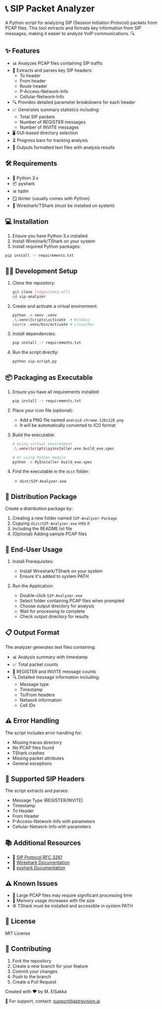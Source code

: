 # 📞 SIP Packet Analyzer

A Python script for analyzing SIP (Session Initiation Protocol) packets from PCAP files. This tool extracts and formats key information from SIP messages, making it easier to analyze VoIP communications. 🔍

## ✨ Features

- 📊 Analyzes PCAP files containing SIP traffic
- 📑 Extracts and parses key SIP headers:
  - To header
  - From header
  - Route header
  - P-Access-Network-Info
  - Cellular-Network-Info
- 🔍 Provides detailed parameter breakdowns for each header
- 📈 Generates summary statistics including:
  - Total SIP packets
  - Number of REGISTER messages
  - Number of INVITE messages
- 🖥️ GUI-based directory selection
- ⏳ Progress bars for tracking analysis
- 📄 Outputs formatted text files with analysis results

## 🛠️ Requirements

- 🐍 Python 3.x
- 📦 pyshark
- 📊 tqdm
- 🪟 tkinter (usually comes with Python)
- 🦈 Wireshark/TShark (must be installed on system)

## 💻 Installation

1. Ensure you have Python 3.x installed
2. Install Wireshark/TShark on your system
3. Install required Python packages:
  ```bash
  pip install -r requirements.txt
  ```

## 👨‍💻 Development Setup

1. Clone the repository:
   ```bash
   git clone [repository-url]
   cd sip-analyzer
   ```

2. Create and activate a virtual environment:
   ```bash
   python -m venv .venv
   .\.venv\Scripts\activate  # Windows
   source .venv/bin/activate # Linux/Mac
   ```

3. Install dependencies:
   ```bash
   pip install -r requirements.txt
   ```

4. Run the script directly:
   ```bash
   python sip-script.py
   ```

## 📦 Packaging as Executable

1. Ensure you have all requirements installed:
   ```bash
   pip install -r requirements.txt
   ```

2. Place your icon file (optional):
   - Add a PNG file named `android-chrome-120x120.png`
   - It will be automatically converted to ICO format

3. Build the executable:
   ```bash
   # Using virtual environment
   .\.venv\Scripts\pyinstaller.exe build_exe.spec
   
   # Or using Python module
   python -m PyInstaller build_exe.spec
   ```

4. Find the executable in the `dist` folder:
   - `dist/SIP-Analyzer.exe`

## 📝 Distribution Package

Create a distribution package by:
1. Creating a new folder named `SIP-Analyzer-Package`
2. Copying `dist/SIP-Analyzer.exe` into it
3. Including the README.txt file
4. (Optional) Adding sample PCAP files

## 🚀 End-User Usage

1. Install Prerequisites:
   - Install Wireshark/TShark on your system
   - Ensure it's added to system PATH

2. Run the Application:
   - Double-click `SIP-Analyzer.exe`
   - Select folder containing PCAP files when prompted
   - Choose output directory for analysis
   - Wait for processing to complete
   - Check output directory for results

## 📋 Output Format

The analyzer generates text files containing:
- 📊 Analysis summary with timestamp
- 📈 Total packet counts
- 📝 REGISTER and INVITE message counts
- 🔍 Detailed message information including:
  - Message type
  - Timestamp
  - To/From headers
  - Network information
  - Cell IDs

## ⚠️ Error Handling

The script includes error handling for:
- Missing traces directory
- No PCAP files found
- TShark crashes
- Missing packet attributes
- General exceptions

## 📡 Supported SIP Headers

The script extracts and parses:
- Message Type (REGISTER/INVITE)
- Timestamp
- To Header
- From Header
- P-Access-Network-Info with parameters
- Cellular-Network-Info with parameters

## 📚 Additional Resources

- 📖 [SIP Protocol RFC 3261](https://tools.ietf.org/html/rfc3261)
- 🦈 [Wireshark Documentation](https://www.wireshark.org/docs/)
- 🐍 [pyshark Documentation](https://kiminewt.github.io/pyshark/)

## ⚠️ Known Issues

- 🐌 Large PCAP files may require significant processing time
- 💾 Memory usage increases with file size
- ⚙️ TShark must be installed and accessible in system PATH

## 📄 License

MIT License

## 🤝 Contributing

1. Fork the repository
2. Create a new branch for your feature
3. Commit your changes
4. Push to the branch
5. Create a Pull Request

Created with ❤️ by M. ElSakka

📧 For support, contact: support@astravision.ai